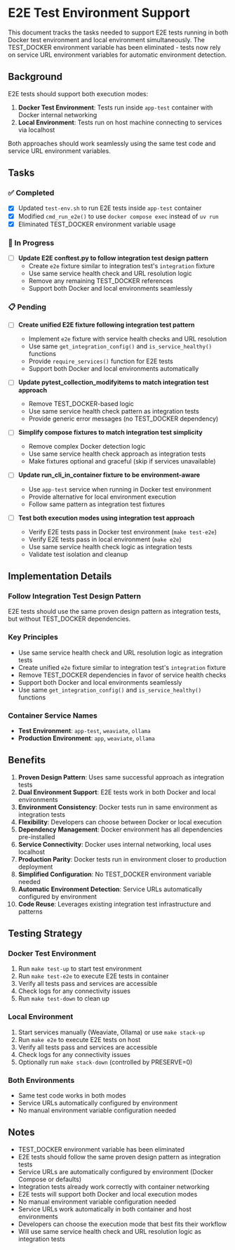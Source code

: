 # E2E Test Environment Support

This document tracks the tasks needed to support E2E tests running in both Docker test environment and local environment simultaneously. The TEST_DOCKER environment variable has been eliminated - tests now rely on service URL environment variables for automatic environment detection.

## Background

E2E tests should support both execution modes:
1. **Docker Test Environment**: Tests run inside `app-test` container with Docker internal networking
2. **Local Environment**: Tests run on host machine connecting to services via localhost

Both approaches should work seamlessly using the same test code and service URL environment variables.

## Tasks

### ✅ Completed
- [x] Updated `test-env.sh` to run E2E tests inside `app-test` container
- [x] Modified `cmd_run_e2e()` to use `docker compose exec` instead of `uv run`
- [x] Eliminated TEST_DOCKER environment variable usage

### 🔄 In Progress
- [ ] **Update E2E conftest.py to follow integration test design pattern**
  - Create `e2e` fixture similar to integration test's `integration` fixture
  - Use same service health check and URL resolution logic
  - Remove any remaining TEST_DOCKER references
  - Support both Docker and local environments seamlessly

### 📋 Pending
- [ ] **Create unified E2E fixture following integration test pattern**
  - Implement `e2e` fixture with service health checks and URL resolution
  - Use same `get_integration_config()` and `is_service_healthy()` functions
  - Provide `require_services()` function for E2E tests
  - Support both Docker and local environments automatically

- [ ] **Update pytest_collection_modifyitems to match integration test approach**
  - Remove TEST_DOCKER-based logic
  - Use same service health check pattern as integration tests
  - Provide generic error messages (no TEST_DOCKER dependency)

- [ ] **Simplify compose fixtures to match integration test simplicity**
  - Remove complex Docker detection logic
  - Use same service health check approach as integration tests
  - Make fixtures optional and graceful (skip if services unavailable)

- [ ] **Update run_cli_in_container fixture to be environment-aware**
  - Use `app-test` service when running in Docker test environment
  - Provide alternative for local environment execution
  - Follow same pattern as integration test fixtures

- [ ] **Test both execution modes using integration test approach**
  - Verify E2E tests pass in Docker test environment (`make test-e2e`)
  - Verify E2E tests pass in local environment (`make e2e`)
  - Use same service health check logic as integration tests
  - Validate test isolation and cleanup

## Implementation Details

### Follow Integration Test Design Pattern
E2E tests should use the same proven design pattern as integration tests, but without TEST_DOCKER dependencies.

### Key Principles
- Use same service health check and URL resolution logic as integration tests
- Create unified `e2e` fixture similar to integration test's `integration` fixture
- Remove TEST_DOCKER dependencies in favor of service health checks
- Support both Docker and local environments seamlessly
- Use same `get_integration_config()` and `is_service_healthy()` functions

### Container Service Names
- **Test Environment**: `app-test`, `weaviate`, `ollama`
- **Production Environment**: `app`, `weaviate`, `ollama`

## Benefits

1. **Proven Design Pattern**: Uses same successful approach as integration tests
2. **Dual Environment Support**: E2E tests work in both Docker and local environments
3. **Environment Consistency**: Docker tests run in same environment as integration tests
4. **Flexibility**: Developers can choose between Docker or local execution
5. **Dependency Management**: Docker environment has all dependencies pre-installed
6. **Service Connectivity**: Docker uses internal networking, local uses localhost
7. **Production Parity**: Docker tests run in environment closer to production deployment
8. **Simplified Configuration**: No TEST_DOCKER environment variable needed
9. **Automatic Environment Detection**: Service URLs automatically configured by environment
10. **Code Reuse**: Leverages existing integration test infrastructure and patterns

## Testing Strategy

### Docker Test Environment
1. Run `make test-up` to start test environment
2. Run `make test-e2e` to execute E2E tests in container
3. Verify all tests pass and services are accessible
4. Check logs for any connectivity issues
5. Run `make test-down` to clean up

### Local Environment
1. Start services manually (Weaviate, Ollama) or use `make stack-up`
2. Run `make e2e` to execute E2E tests on host
3. Verify all tests pass and services are accessible
4. Check logs for any connectivity issues
5. Optionally run `make stack-down` (controlled by PRESERVE=0)

### Both Environments
- Same test code works in both modes
- Service URLs automatically configured by environment
- No manual environment variable configuration needed

## Notes

- TEST_DOCKER environment variable has been eliminated
- E2E tests should follow the same proven design pattern as integration tests
- Service URLs are automatically configured by environment (Docker Compose or defaults)
- Integration tests already work correctly with container networking
- E2E tests will support both Docker and local execution modes
- No manual environment variable configuration needed
- Service URLs work automatically in both container and host environments
- Developers can choose the execution mode that best fits their workflow
- Will use same service health check and URL resolution logic as integration tests
